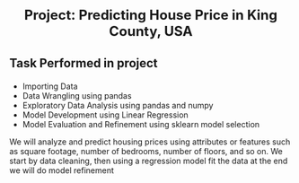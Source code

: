 
<p style="text-align:center">
<h1 align="center"><font size="5">Project: Predicting House Price in King County, USA </font></h1>

<h2>Task Performed in project</h2>
<div class="alert alert-block alert-info" style="margin-top: 20px">
    <ul>
    <li>Importing Data </li>
    <li>Data Wrangling using pandas</li>
    <li>Exploratory Data Analysis  using pandas and numpy</li> 
    <li>Model Development using Linear Regression</a></li>
    <li>Model Evaluation and Refinement using sklearn model selection </li>
</div>

We will analyze and predict housing prices using attributes or features such as square footage, number of bedrooms, number of floors, and so on.
We start by data cleaning, then using a regression model fit the data at the end we will do model refinement
